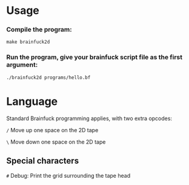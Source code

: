 # Usage
### Compile the program:
``make brainfuck2d``
### Run the program, give your brainfuck script file as the first argument:
``./brainfuck2d programs/hello.bf``

# Language
Standard Brainfuck programming applies, with two extra opcodes:

``/``	Move up one space on the 2D tape

``\``	Move down one space on the 2D tape

## Special characters
``#``	Debug: Print the grid surrounding the tape head